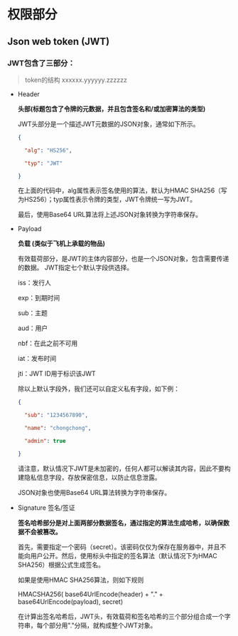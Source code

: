 # 权限部分

## Json web token (JWT)

### JWT包含了三部分：

> token的结构 xxxxxx.yyyyyy.zzzzzz


- Header 

    **头部(标题包含了令牌的元数据，并且包含签名和/或加密算法的类型)**

    JWT头部分是一个描述JWT元数据的JSON对象，通常如下所示。
    ```json
    {
    
      "alg": "HS256",
    
      "typ": "JWT"
    
    }
   ```
    
    在上面的代码中，alg属性表示签名使用的算法，默认为HMAC SHA256（写为HS256）；typ属性表示令牌的类型，JWT令牌统一写为JWT。
    
    最后，使用Base64 URL算法将上述JSON对象转换为字符串保存。

- Payload 

    **负载 (类似于飞机上承载的物品)**
    
    有效载荷部分，是JWT的主体内容部分，也是一个JSON对象，包含需要传递的数据。 JWT指定七个默认字段供选择。
    
    iss：发行人
    
    exp：到期时间
    
    sub：主题
    
    aud：用户
    
    nbf：在此之前不可用
    
    iat：发布时间
    
    jti：JWT ID用于标识该JWT
    
    除以上默认字段外，我们还可以自定义私有字段，如下例：
    ```json
    {
    
      "sub": "1234567890",
    
      "name": "chongchong",
    
      "admin": true
    
    }
    ```
    
    请注意，默认情况下JWT是未加密的，任何人都可以解读其内容，因此不要构建隐私信息字段，存放保密信息，以防止信息泄露。
    
    JSON对象也使用Base64 URL算法转换为字符串保存。
- Signature 签名/签证

    **签名哈希部分是对上面两部分数据签名，通过指定的算法生成哈希，以确保数据不会被篡改。**
    
    首先，需要指定一个密码（secret）。该密码仅仅为保存在服务器中，并且不能向用户公开。然后，使用标头中指定的签名算法（默认情况下为HMAC SHA256）根据公式生成签名。 

    如果是使用HMAC SHA256算法，则如下规则
    
    HMACSHA256(
      base64UrlEncode(header) + "." +
      base64UrlEncode(payload),
      secret)
    
    在计算出签名哈希后，JWT头，有效载荷和签名哈希的三个部分组合成一个字符串，每个部分用"."分隔，就构成整个JWT对象。